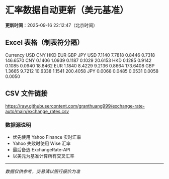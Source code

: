 # 汇率数据自动更新（美元基准）

**更新时间**：2025-09-16 22:12:47（北京时间）

## Excel 表格（制表符分隔）

Currency	USD	CNY	HKD	EUR	GBP	JPY
USD		7.1140	7.7818	0.8446	0.7318	146.6570
CNY	0.1406		1.0939	0.1187	0.1029	20.6153
HKD	0.1285	0.9142		0.1085	0.0940	18.8462
EUR	1.1840	8.4229	9.2136		0.8664	173.6408
GBP	1.3665	9.7212	10.6338	1.1541		200.4058
JPY	0.0068	0.0485	0.0531	0.0058	0.0050	

## CSV 文件链接

https://raw.githubusercontent.com/granthuang999/exchange-rate-auto/main/exchange_rates.csv

### 数据源说明
- 优先使用 Yahoo Finance 实时汇率
- Yahoo 失败时使用 Wise 汇率
- 最后备选 ExchangeRate-API
- 以美元为基准计算所有交叉汇率

---
*数据仅供参考，交易请以银行报价为准*